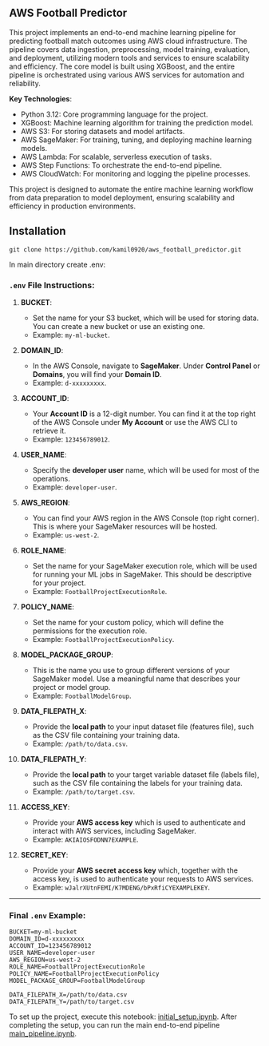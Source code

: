 ## AWS Football Predictor
This project implements an end-to-end machine learning pipeline for predicting football match outcomes using AWS cloud infrastructure. The pipeline covers data ingestion, preprocessing, model training, evaluation, and deployment, utilizing modern tools and services to ensure scalability and efficiency. The core model is built using XGBoost, and the entire pipeline is orchestrated using various AWS services for automation and reliability.

**Key Technologies**:
- Python 3.12: Core programming language for the project.
- XGBoost: Machine learning algorithm for training the prediction model.
- AWS S3: For storing datasets and model artifacts.
- AWS SageMaker: For training, tuning, and deploying machine learning models.
- AWS Lambda: For scalable, serverless execution of tasks.
- AWS Step Functions: To orchestrate the end-to-end pipeline.
- AWS CloudWatch: For monitoring and logging the pipeline processes.

This project is designed to automate the entire machine learning workflow from data preparation to model deployment, ensuring scalability and efficiency in production environments.


## Installation

```
git clone https://github.com/kamil0920/aws_football_predictor.git
```


In main directory create .env:

### `.env` File Instructions:

1. **BUCKET**:
   - Set the name for your S3 bucket, which will be used for storing data. You can create a new bucket or use an existing one.
   - Example: `my-ml-bucket`.

2. **DOMAIN_ID**:
   - In the AWS Console, navigate to **SageMaker**. Under **Control Panel** or **Domains**, you will find your **Domain ID**.
   - Example: `d-xxxxxxxxx`.

3. **ACCOUNT_ID**:
   - Your **Account ID** is a 12-digit number. You can find it at the top right of the AWS Console under **My Account** or use the AWS CLI to retrieve it.
   - Example: `123456789012`.

4. **USER_NAME**:
   - Specify the **developer user** name, which will be used for most of the operations.
   - Example: `developer-user`.

5. **AWS_REGION**:
   - You can find your AWS region in the AWS Console (top right corner). This is where your SageMaker resources will be hosted.
   - Example: `us-west-2`.

6. **ROLE_NAME**:
   - Set the name for your SageMaker execution role, which will be used for running your ML jobs in SageMaker. This should be descriptive for your project.
   - Example: `FootballProjectExecutionRole`.

7. **POLICY_NAME**:
   - Set the name for your custom policy, which will define the permissions for the execution role.
   - Example: `FootballProjectExecutionPolicy`.

8. **MODEL_PACKAGE_GROUP**:
   - This is the name you use to group different versions of your SageMaker model. Use a meaningful name that describes your project or model group.
   - Example: `FootballModelGroup`.

9. **DATA_FILEPATH_X**:
   - Provide the **local path** to your input dataset file (features file), such as the CSV file containing your training data.
   - Example: `/path/to/data.csv`.

10. **DATA_FILEPATH_Y**:
    - Provide the **local path** to your target variable dataset file (labels file), such as the CSV file containing the labels for your training data.
    - Example: `/path/to/target.csv`.

11. **ACCESS_KEY**:
    - Provide your **AWS access key** which is used to authenticate and interact with AWS services, including SageMaker.
    - Example: `AKIAIOSFODNN7EXAMPLE`.

12. **SECRET_KEY**:
    - Provide your **AWS secret access key** which, together with the access key, is used to authenticate your requests to AWS services.
    - Example: `wJalrXUtnFEMI/K7MDENG/bPxRfiCYEXAMPLEKEY`.

---

### Final `.env` Example:

```plaintext
BUCKET=my-ml-bucket
DOMAIN_ID=d-xxxxxxxxx
ACCOUNT_ID=123456789012
USER_NAME=developer-user
AWS_REGION=us-west-2
ROLE_NAME=FootballProjectExecutionRole
POLICY_NAME=FootballProjectExecutionPolicy
MODEL_PACKAGE_GROUP=FootballModelGroup

DATA_FILEPATH_X=/path/to/data.csv
DATA_FILEPATH_Y=/path/to/target.csv
```

To set up the project, execute this notebook: [initial_setup.ipynb](program/code/config/initial_setup.ipynb).
After completing the setup, you can run the main end-to-end pipeline [main_pipeline.ipynb](program%2Fmain_pipeline.ipynb).